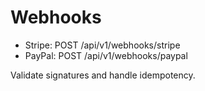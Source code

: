 # Webhooks

- Stripe: POST /api/v1/webhooks/stripe
- PayPal: POST /api/v1/webhooks/paypal

Validate signatures and handle idempotency.
